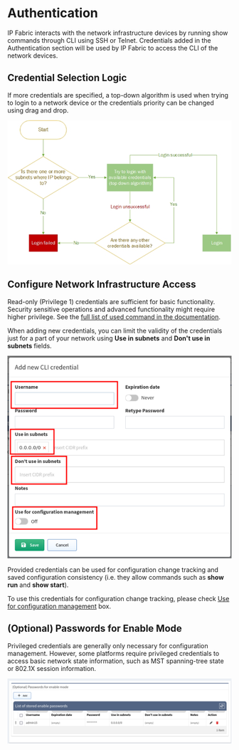 # Authentication

IP Fabric interacts with the network infrastructure devices by running
show commands through CLI using SSH or Telnet. Credentials added in the
Authentication section will be used by IP Fabric to access the CLI of
the network devices.

## Credential Selection Logic

If more credentials are specified, a top-down algorithm is used when
trying to login to a network device or the credentials priority can be
changed using drag and drop.

![IP Fabric login diagram](login_diagram.jpg)

## Configure Network Infrastructure Access

Read-only (Privilege 1) credentials are sufficient for basic
functionality. Security sensitive operations and advanced functionality
might require higher privilege. See the [full list of used command in
the documentation](https://matrix.ipfabric.io/).

When adding new credentials, you can limit the validity of the
credentials just for a part of your network using **Use in subnets**
and **Don't use in subnets** fields.

![Add new CLI credential](1935310852.png)

Provided credentials can be used for configuration change tracking and
saved configuration consistency (i.e. they allow commands such as **show
run** and **show start**).

To use this credentials for configuration change tracking,
please check [Use for configuration management](advanced/configuration_management.md) box.

## (Optional) Passwords for Enable Mode

Privileged credentials are generally only necessary for configuration
management. However, some platforms require privileged credentials to
access basic network state information, such as MST spanning-tree state
or 802.1X session information.

![Privileges](1935245322.png)
